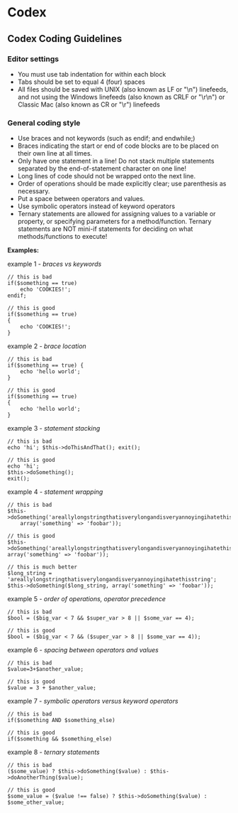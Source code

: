 # Codex

## Codex Coding Guidelines

### Editor settings

* You must use tab indentation for within each block
* Tabs should be set to equal 4 (four) spaces
* All files should be saved with UNIX (also known as LF or "\n") linefeeds, and not using the Windows linefeeds (also known as CRLF or "\r\n") or Classic Mac (also known as CR or "\r") linefeeds


### General coding style

* Use braces and not keywords (such as endif; and endwhile;)
* Braces indicating the start or end of code blocks are to be placed on their own line at all times.
* Only have one statement in a line!  Do not stack multiple statements separated by the end-of-statement character on one line!
* Long lines of code should not be wrapped onto the next line.
* Order of operations should be made explicitly clear; use parenthesis as necessary.
* Put a space between operators and values.
* Use symbolic operators instead of keyword operators
* Ternary statements are allowed for assigning values to a variable or property, or specifying parameters for a method/function.  Ternary statements are NOT mini-if statements for deciding on what methods/functions to execute!

**Examples:**

example 1 - *braces vs keywords*

	// this is bad
	if($something == true)
		echo 'COOKIES!';
	endif;

	// this is good
	if($something == true)
	{
		echo 'COOKIES!';
	}

example 2 - *brace location*

	// this is bad
	if($something == true) {
		echo 'hello world';
	}

	// this is good
	if($something == true)
	{
		echo 'hello world';
	}

example 3 - *statement stacking*

	// this is bad
	echo 'hi'; $this->doThisAndThat(); exit();

	// this is good
	echo 'hi';
	$this->doSomething();
	exit();

example 4 - *statement wrapping*

	// this is bad
	$this->doSomething('areallylongstringthatisverylongandisveryannoyingihatethisstring',
		array('something' => 'foobar'));

	// this is good
	$this->doSomething('areallylongstringthatisverylongandisveryannoyingihatethisstring', array('something' => 'foobar'));

	// this is much better
	$long_string = 'areallylongstringthatisverylongandisveryannoyingihatethisstring';
	$this->doSomething($long_string, array('something' => 'foobar'));

example 5 - *order of operations, operator precedence*

	// this is bad
	$bool = ($big_var < 7 && $super_var > 8 || $some_var == 4);

	// this is good
	$bool = ($big_var < 7 && ($super_var > 8 || $some_var == 4));

example 6 - *spacing between operators and values*

	// this is bad
	$value=3+$another_value;

	// this is good
	$value = 3 + $another_value;

example 7 - *symbolic operators versus keyword operators*

	// this is bad
	if($something AND $something_else)

	// this is good
	if($something && $something_else)

example 8 - *ternary statements*

	// this is bad
	($some_value) ? $this->doSomething($value) : $this->doAnotherThing($value);

	// this is good
	$some_value = ($value !== false) ? $this->doSomething($value) : $some_other_value;